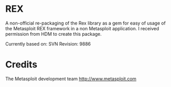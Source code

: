 REX
===

A non-official re-packaging of the Rex library as a gem for easy of usage of the Metasploit REX framework in a non Metasploit application. I received permission from HDM to create this package.

Currently based on:
SVN Revision: 9886

Credits
===
The Metasploit development team <http://www.metasploit.com>

